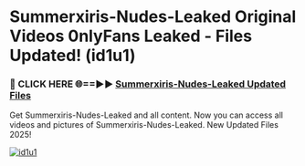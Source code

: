 # Summerxiris-Nudes-Leaked Original Videos 0nlyFans Leaked - Files Updated! (id1u1)

<h3>🔴 CLICK HERE 🌐==►► <a href="https://tinyurl.com/5h6xmrr3" rel="nofollow">Summerxiris-Nudes-Leaked Updated Files</a></h3>

Get Summerxiris-Nudes-Leaked and all content. Now you can access all videos and pictures of Summerxiris-Nudes-Leaked. New Updated Files 2025!

[![id1u1](https://i.imgur.com/KVD873Z.gif)](https://tinyurl.com/5h6xmrr3)
